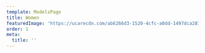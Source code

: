 ```yaml
---
template: ModelsPage
title: Women
featuredImage: 'https://ucarecdn.com/ab6266d3-1520-4cfc-a0dd-1497dca287be/'
order: 1
meta:
  title: ''
---
```


